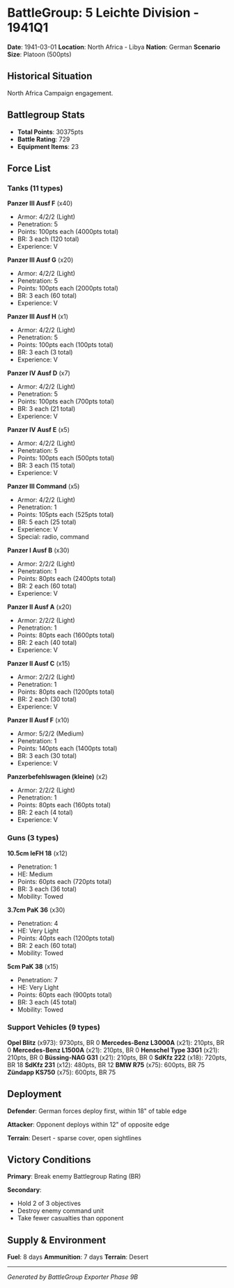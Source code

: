 # BattleGroup: 5 Leichte Division - 1941Q1

**Date**: 1941-03-01
**Location**: North Africa - Libya
**Nation**: German
**Scenario Size**: Platoon (500pts)

## Historical Situation

North Africa Campaign engagement.

## Battlegroup Stats

- **Total Points**: 30375pts
- **Battle Rating**: 729
- **Equipment Items**: 23

## Force List

### Tanks (11 types)

**Panzer III Ausf F** (x40)
- Armor: 4/2/2 (Light)
- Penetration: 5
- Points: 100pts each (4000pts total)
- BR: 3 each (120 total)
- Experience: V

**Panzer III Ausf G** (x20)
- Armor: 4/2/2 (Light)
- Penetration: 5
- Points: 100pts each (2000pts total)
- BR: 3 each (60 total)
- Experience: V

**Panzer III Ausf H** (x1)
- Armor: 4/2/2 (Light)
- Penetration: 5
- Points: 100pts each (100pts total)
- BR: 3 each (3 total)
- Experience: V

**Panzer IV Ausf D** (x7)
- Armor: 4/2/2 (Light)
- Penetration: 5
- Points: 100pts each (700pts total)
- BR: 3 each (21 total)
- Experience: V

**Panzer IV Ausf E** (x5)
- Armor: 4/2/2 (Light)
- Penetration: 5
- Points: 100pts each (500pts total)
- BR: 3 each (15 total)
- Experience: V

**Panzer III Command** (x5)
- Armor: 4/2/2 (Light)
- Penetration: 1
- Points: 105pts each (525pts total)
- BR: 5 each (25 total)
- Experience: V
- Special: radio, command

**Panzer I Ausf B** (x30)
- Armor: 2/2/2 (Light)
- Penetration: 1
- Points: 80pts each (2400pts total)
- BR: 2 each (60 total)
- Experience: V

**Panzer II Ausf A** (x20)
- Armor: 2/2/2 (Light)
- Penetration: 1
- Points: 80pts each (1600pts total)
- BR: 2 each (40 total)
- Experience: V

**Panzer II Ausf C** (x15)
- Armor: 2/2/2 (Light)
- Penetration: 1
- Points: 80pts each (1200pts total)
- BR: 2 each (30 total)
- Experience: V

**Panzer II Ausf F** (x10)
- Armor: 5/2/2 (Medium)
- Penetration: 1
- Points: 140pts each (1400pts total)
- BR: 3 each (30 total)
- Experience: V

**Panzerbefehlswagen (kleine)** (x2)
- Armor: 2/2/2 (Light)
- Penetration: 1
- Points: 80pts each (160pts total)
- BR: 2 each (4 total)
- Experience: V

### Guns (3 types)

**10.5cm leFH 18** (x12)
- Penetration: 1
- HE: Medium
- Points: 60pts each (720pts total)
- BR: 3 each (36 total)
- Mobility: Towed

**3.7cm PaK 36** (x30)
- Penetration: 4
- HE: Very Light
- Points: 40pts each (1200pts total)
- BR: 2 each (60 total)
- Mobility: Towed

**5cm PaK 38** (x15)
- Penetration: 7
- HE: Very Light
- Points: 60pts each (900pts total)
- BR: 3 each (45 total)
- Mobility: Towed

### Support Vehicles (9 types)

**Opel Blitz** (x973): 9730pts, BR 0
**Mercedes-Benz L3000A** (x21): 210pts, BR 0
**Mercedes-Benz L1500A** (x21): 210pts, BR 0
**Henschel Type 33G1** (x21): 210pts, BR 0
**Büssing-NAG G31** (x21): 210pts, BR 0
**SdKfz 222** (x18): 720pts, BR 18
**SdKfz 231** (x12): 480pts, BR 12
**BMW R75** (x75): 600pts, BR 75
**Zündapp KS750** (x75): 600pts, BR 75

## Deployment

**Defender**: German forces deploy first, within 18" of table edge

**Attacker**: Opponent deploys within 12" of opposite edge

**Terrain**: Desert - sparse cover, open sightlines

## Victory Conditions

**Primary**: Break enemy Battlegroup Rating (BR)

**Secondary**:
- Hold 2 of 3 objectives
- Destroy enemy command unit
- Take fewer casualties than opponent

## Supply & Environment

**Fuel**: 8 days
**Ammunition**: 7 days
**Terrain**: Desert

---

*Generated by BattleGroup Exporter Phase 9B*
